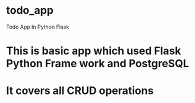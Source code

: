 # todo_app
Todo App In Python Flask
# This is basic app which used Flask Python Frame work and PostgreSQL
# It covers all CRUD operations
